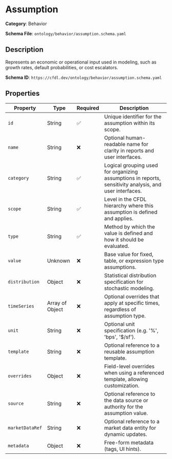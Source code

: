 # Assumption

**Category**: Behavior

**Schema File**: `ontology/behavior/assumption.schema.yaml`

## Description

Represents an economic or operational input used in modeling, such as growth rates, default probabilities, or cost escalators.

**Schema ID**: `https://cfdl.dev/ontology/behavior/assumption.schema.yaml`

## Properties

| Property | Type | Required | Description |
|----------|------|----------|-------------|
| `id` | String | ✅ | Unique identifier for the assumption within its scope. |
| `name` | String | ❌ | Optional human-readable name for clarity in reports and user interfaces. |
| `category` | String | ✅ | Logical grouping used for organizing assumptions in reports, sensitivity analysis, and user interfaces. |
| `scope` | String | ✅ | Level in the CFDL hierarchy where this assumption is defined and applies. |
| `type` | String | ✅ | Method by which the value is defined and how it should be evaluated. |
| `value` | Unknown | ❌ | Base value for fixed, table, or expression type assumptions. |
| `distribution` | Object | ❌ | Statistical distribution specification for stochastic modeling. |
| `timeSeries` | Array of Object | ❌ | Optional overrides that apply at specific times, regardless of assumption type. |
| `unit` | String | ❌ | Optional unit specification (e.g. '%', 'bps', '$/sf'). |
| `template` | String | ❌ | Optional reference to a reusable assumption template. |
| `overrides` | Object | ❌ | Field-level overrides when using a referenced template, allowing customization. |
| `source` | String | ❌ | Optional reference to the data source or authority for the assumption value. |
| `marketDataRef` | String | ❌ | Optional reference to a market data entity for dynamic updates. |
| `metadata` | Object | ❌ | Free-form metadata (tags, UI hints). |


